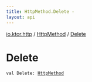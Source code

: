 ```yaml
---
title: HttpMethod.Delete - 
layout: api
---
```


<div class='api-docs-breadcrumbs'><a href="../index.html">io.ktor.http</a> / <a href="index.html">HttpMethod</a> / <a href="./-delete.html">Delete</a></div>

# Delete

<div class="signature"><code><span class="keyword">val </span><span class="identifier">Delete</span><span class="symbol">: </span><a href="index.html"><span class="identifier">HttpMethod</span></a></code></div>
